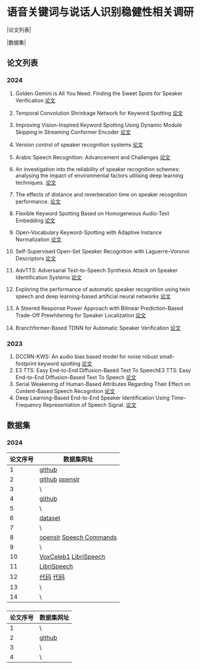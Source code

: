 # 语音关键词与说话人识别稳健性相关调研

|论文列表|

|数据集|

## 论文列表

### 2024

1.  Golden Gemini is All You Need: Finding the Sweet Spots for Speaker Verification [论文](https://ieeexplore.ieee.org/abstract/document/10497864)  

2. Temporal Convolution Shrinkage Network for Keyword Spotting  [论文](https://ieeexplore.ieee.org/abstract/document/10446268)  

3. Improving Vision-Inspired Keyword Spotting Using Dynamic Module Skipping in Streaming Conformer Encoder  [论文](https://ieeexplore.ieee.org/abstract/document/10447485)  

4. Version control of speaker recognition systems  [论文](https://www.sciencedirect.com/science/article/pii/S0164121224001675)   

5. Arabic Speech Recognition: Advancement and Challenges  [论文](https://ieeexplore.ieee.org/abstract/document/10466536)   

6. An investigation into the reliability of speaker recognition schemes: analysing the impact of environmental factors utilising deep learning techniques.   [论文](https://link.springer.com/article/10.1186/s44147-023-00351-0)  

7. The effects of distance and reverberation time on speaker recognition performance.  [论文](https://doi.org/10.1007/s41870-024-01789-y)
8. Flexible Keyword Spotting Based on Homogeneous Audio-Text Embedding  [论文](https://ieeexplore.ieee.org/abstract/document/10447547)  
9. Open-Vocabulary Keyword-Spotting with Adaptive Instance Normalization  [论文](https://ieeexplore.ieee.org/abstract/document/10446912)  
10. Self-Supervised Open-Set Speaker Recognition with Laguerre–Voronoi Descriptors  [论文](https://doi.org/10.3390/s24061996)   
11. AdvTTS: Adversarial Text-to-Speech Synthesis Attack on Speaker Identification Systems  [论文](https://ieeexplore.ieee.org/abstract/document/10447190)  
12. Exploring the performance of automatic speaker recognition using twin speech and deep learning-based artificial neural networks  [论文](https://doi.org/10.3389/frai.2024.1287877)  
13. A Steered Response Power Approach with Bilinear Prediction-Based Trade-Off Prewhitening for Speaker Localization  [论文](https://ieeexplore.ieee.org/abstract/document/10448270)  
14. Branchformer-Based TDNN for Automatic Speaker Verification  [论文](https://ieeexplore.ieee.org/abstract/document/10448107)  

### 2023

1. DCCRN-KWS: An audio bias based model for noise robust small-footprint keyword spotting  [论文](https://arxiv.org/abs/2305.12331)  
2. E3 TTS: Easy End-to-End Diffusion-Based Text To SpeechE3 TTS: Easy End-to-End Diffusion-Based Text To Speech  [论文](https://ieeexplore.ieee.org/abstract/document/10389766)  
3. Serial Weakening of Human-Based Attributes Regarding Their Effect on Content-Based Speech Recognition  [论文](https://ieeexplore.ieee.org/abstract/document/10066288)  
4. Deep Learning-Based End-to-End Speaker Identification Using Time–Frequency Representation of Speech Signal.   [论文](https://doi.org/10.1007/s00034-023-02542-9)

## 数据集

### 2024

| 论文序号 | 数据集网址                                                   |
| -------- | ------------------------------------------------------------ |
| 1        | [github]( https://github.com/wenet-e2e/wespeaker)            |
| 2        | [github](https://github.com/microsoft/DNS-Challenge)  [openslr](https://www.openslr.org/28/) |
| 3        | \                                                            |
| 4        | [github](https://github.com/wq2012/SpeakerVerSim)            |
| 5        | \                                                            |
| 6        | [dataset](https://www.kaggle.com/datasets/kongaevans/speaker-recognition-dataset) |
| 7        | \                                                            |
| 8        | [openslr](https://www.openslr.org/12/)  [Speech Commands](https://research.googleblog.com/2017/08/launching-speech-commands-dataset.html) |
| 9        | \                                                            |
| 10       | [VoxCeleb1](https://doi.org/10.5281/zenodo.3237420)  [LibriSpeech](https://doi.org/10.5281/zenodo.26308) |
| 11       | [LibriSpeech](https://www.openslr.org/12/)                   |
| 12       | [代码](https://huggingface.co/speechbrain/)  [代码](https://web.stanford.edu/~jurafsky/slp3/) |
| 13       | \                                                            |
| 14       | \                                                            |

### 

| 论文序号 | 数据集网址                         |
| -------- | ---------------------------------- |
| 1        | \                                  |
| 2        | [github](https://e3tts.github.io.) |
| 3        | \                                  |
| 4        | \                                  |